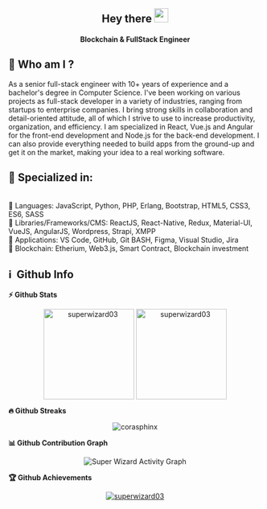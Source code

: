 <h2 align="center">
  Hey there <img src="https://media.giphy.com/media/hvRJCLFzcasrR4ia7z/giphy.gif" width="28">
</h2>

<h4 align='center'>
  Blockchain & FullStack Engineer 
</h4>


## 👩  Who am I ?
<p>
As a senior full-stack engineer with 10+ years of experience and a bachelor's degree in Computer Science.
I've been working on various projects as full-stack developer in a variety of industries, ranging from startups to enterprise companies.
I bring strong skills in collaboration and detail-oriented attitude, all of which I strive to use to increase productivity, organization, and efficiency. I am specialized in React, Vue.js and Angular for the front-end development and Node.js for the back-end development.
I can also provide everything needed to build apps from the ground-up and get it on the market, making your idea to a real working software.
</p>

<h2>🥇 Specialized in:</h2>
<br>🔸 Languages: JavaScript, Python, PHP, Erlang, Bootstrap, HTML5, CSS3, ES6, SASS
<br>🔸 Libraries/Frameworks/CMS: ReactJS, React-Native, Redux, Material-UI, VueJS, AngularJS, Wordpress, Strapi, XMPP
<br>🔸 Applications: VS Code, GitHub, Git BASH, Figma, Visual Studio, Jira
<br>🔸 Blockchain: Etherium, Web3.js, Smart Contract, Blockchain investment
<p>

<h2>ℹ️ &nbsp;Github Info</h2>
	
  <summary><b>⚡ Github Stats</b></summary>
<p align="center"><img height="180em" src="https://github-readme-stats.vercel.app/api?username=superwizard03&hide_border=true&count_private=true&show_icons=true&theme=radical" alt="superwizard03" align = "center"/>
<img height="180em" src="https://github-readme-stats.vercel.app/api/top-langs?username=superwizard03&show_icons=true&locale=en&layout=compact&hide_border=true&theme=radical" alt="superwizard03" align = "center"/></p>


 <summary><b>🔥 Github Streaks</b></summary>
<p align="center"><img src="https://github-readme-streak-stats.herokuapp.com/?user=superwizard03&theme=black-ice&hide_border=true&stroke=0000&background=0D1117&ring=e05397&fire=e05397&currStreakLabel=e05397" alt="corasphinx" /></p>


<summary><b>📊 Github Contribution Graph</b></summary>
<p align="center"<a href="#"><img alt="Super Wizard Activity Graph" src="https://activity-graph.herokuapp.com/graph?username=superwizard03&bg_color=0D1117&color=e05397&line=e05397&point=FFFFFF&hide_border=true&" /></a></p>
<!-- </details>
<details>    -->
 <summary><b>🏆 Github Achievements</b></summary>
<p align="center"> <a href="https://github.com/jfu-resume"><img src="https://github-profile-trophy.vercel.app/?username=superwizard03&margin-w=5&theme=radical" alt="superwizard03" /></a> </p>

<br>
